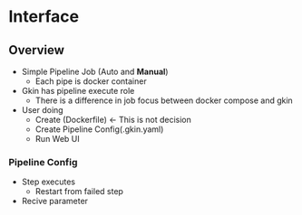 # Interface

## Overview
* Simple Pipeline Job (Auto and **Manual**)
  * Each pipe is docker container
* Gkin has pipeline execute role
  * There is a difference in job focus between docker compose and gkin
* User doing
  * Create (Dockerfile) ← This is not decision
  * Create Pipeline Config(.gkin.yaml)
  * Run Web UI

### Pipeline Config
* Step executes
  * Restart from failed step
* Recive parameter